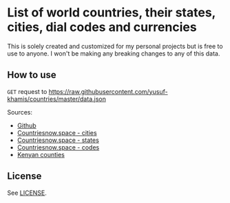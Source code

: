 # List of world countries, their states, cities, dial codes and currencies

This is solely created and customized for my personal projects but is free to use to anyone.
I won't be making any breaking changes to any of this data.

## How to use
`GET` request to https://raw.githubusercontent.com/yusuf-khamis/countries/master/data.json

Sources:

* [Github](https://raw.githubusercontent.com/mledoze/countries/master/dist/countries-unescaped.json)
* [Countriesnow.space - cities](https://countriesnow.space/api/v0.1/countries)
* [Countriesnow.space - states](https://countriesnow.space/api/v0.1/countries/states)
* [Countriesnow.space - codes](https://countriesnow.space/api/v0.1/countries/codes)
* [Kenyan counties](https://counties-kenya.herokuapp.com/api/v1)

## License
See [LICENSE](https://github.com/yusuf-khamis/countries/blob/master/LICENSE).
